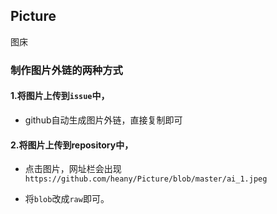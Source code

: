 ## Picture
图床

### 制作图片外链的两种方式

#### 1.将图片上传到`issue`中，

- github自动生成图片外链，直接复制即可

#### 2.将图片上传到repository中，

-  点击图片，网址栏会出现`https://github.com/heany/Picture/blob/master/ai_1.jpeg`

-  将`blob`改成`raw`即可。

